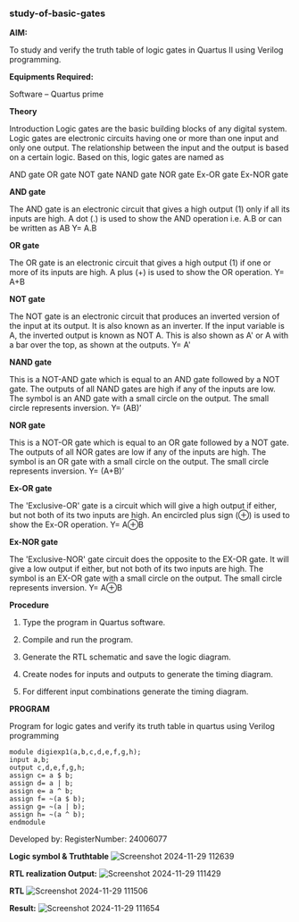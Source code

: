 ### study-of-basic-gates

**AIM:** 

To study and verify the truth table of logic gates in Quartus II using Verilog programming.

**Equipments Required:**

Software – Quartus prime 

**Theory**

Introduction Logic gates are the basic building blocks of any digital system. Logic gates are electronic circuits having one or more than one input and only one output. The relationship between the input and the output is based on a certain logic. Based on this, logic gates are named as

AND gate OR gate NOT gate NAND gate NOR gate Ex-OR gate Ex-NOR gate

**AND gate**

The AND gate is an electronic circuit that gives a high output (1) only if all its inputs are high. A dot (.) is used to show the AND operation i.e. A.B or can be written as AB
Y= A.B

**OR gate** 

The OR gate is an electronic circuit that gives a high output (1) if one or more of its inputs are high. A plus (+) is used to show the OR operation.
Y= A+B

**NOT gate**

The NOT gate is an electronic circuit that produces an inverted version of the input at its output. It is also known as an inverter. If the input variable is A, the inverted output is known as NOT A. This is also shown as A' or A with a bar over the top, as shown at the outputs.
Y= A'

**NAND gate**

This is a NOT-AND gate which is equal to an AND gate followed by a NOT gate. The outputs of all NAND gates are high if any of the inputs are low. The symbol is an AND gate with a small circle on the output. The small circle represents inversion.
Y= (AB)’

**NOR gate**

This is a NOT-OR gate which is equal to an OR gate followed by a NOT gate. The outputs of all NOR gates are low if any of the inputs are high. The symbol is an OR gate with a small circle on the output. The small circle represents inversion.
Y= (A+B)’

**Ex-OR gate**

The 'Exclusive-OR' gate is a circuit which will give a high output if either, but not both of its two inputs are high. An encircled plus sign (⊕) is used to show the Ex-OR operation.
Y= A⊕B

**Ex-NOR gate**

The 'Exclusive-NOR' gate circuit does the opposite to the EX-OR gate. It will give a low output if either, but not both of its two inputs are high. The symbol is an EX-OR gate with a small circle on the output. The small circle represents inversion.
Y= A⊕B

**Procedure** 

1.	Type the program in Quartus software.

2.	Compile and run the program.

3.	Generate the RTL schematic and save the logic diagram.

4.	Create nodes for inputs and outputs to generate the timing diagram.

5.	For different input combinations generate the timing diagram.


**PROGRAM**

Program for logic gates and verify its truth table in quartus using Verilog programming
```
module digiexp1(a,b,c,d,e,f,g,h);
input a,b;
output c,d,e,f,g,h;
assign c= a $ b;
assign d= a | b;
assign e= a ^ b;
assign f= ~(a $ b);
assign g= ~(a | b);
assign h= ~(a ^ b);
endmodule
```

 Developed by: RegisterNumber: 24006077
 
**Logic symbol & Truthtable**
![Screenshot 2024-11-29 112639](https://github.com/user-attachments/assets/540353c5-4551-4000-9459-90b13f565976)


**RTL realization Output:** 
![Screenshot 2024-11-29 111429](https://github.com/user-attachments/assets/922ba758-5aa4-4d3d-9493-97329dd5b95a)


**RTL**
![Screenshot 2024-11-29 111506](https://github.com/user-attachments/assets/e4810915-2d3d-4227-8c12-16eb9f4cd82e)

**Result:**
![Screenshot 2024-11-29 111654](https://github.com/user-attachments/assets/82589f2c-6c71-42c1-87d2-d7b97b70781d)



